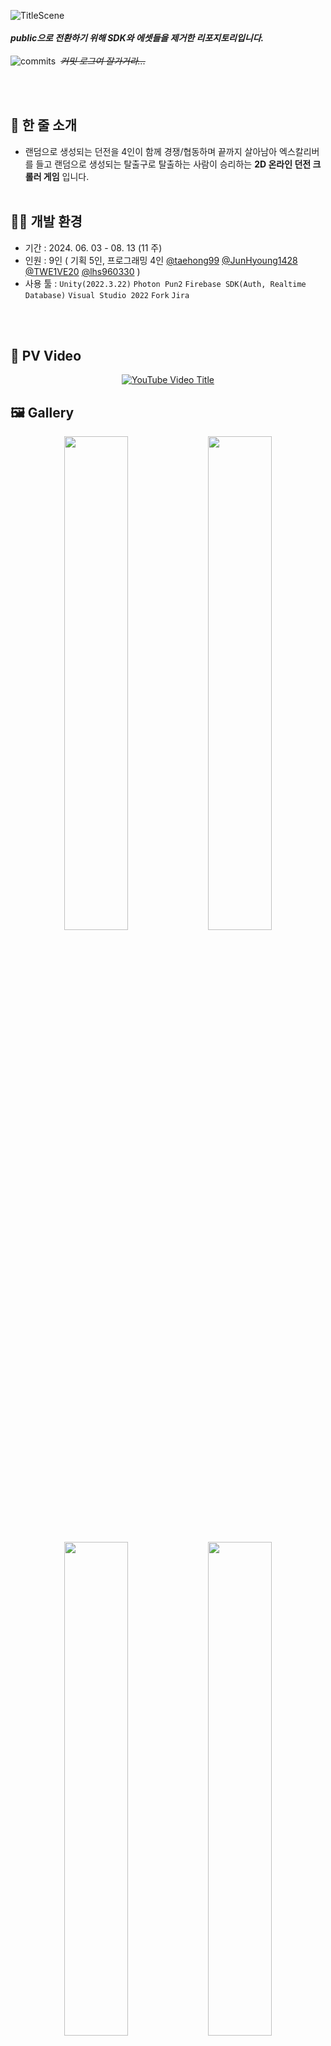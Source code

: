 ![TitleScene](https://github.com/user-attachments/assets/1feac335-fb86-4d63-aca9-8e5c75de25e2)
<br/> <br/> 
***public으로 전환하기 위해 SDK와 에셋들을 제거한 리포지토리입니다.***
<br/> <br/> 
![commits](https://github.com/user-attachments/assets/b2947568-feea-4c80-98bd-ccf905d398d0)
&nbsp;*~~커밋 로그여 잘가거라...~~*


<br/> <br/> 
## 📝 한 줄 소개


- 랜덤으로 생성되는 던전을 4인이 함께 경쟁/협동하며 끝까지 살아남아 엑스칼리버를 들고
랜덤으로 생성되는 탈출구로 탈출하는 사람이 승리하는 **2D 온라인 던전 크롤러 게임** 입니다.
<br/> <br/> 
  
## 👨‍💻 개발 환경

- 기간 : 2024. 06. 03 - 08. 13 (11 주)
- 인원 : 9인 ( 기획 5인, 프로그래밍 4인 [@taehong99](https://github.com/taehong99) [@JunHyoung1428](https://github.com/JunHyoung1428) [@TWE1VE20](https://github.com/TWE1VE20) [@lhs960330](https://github.com/lhs960330) )
- 사용 툴 : ``Unity(2022.3.22)`` ``Photon Pun2`` ``Firebase SDK(Auth, Realtime Database)``
     ``Visual Studio 2022`` ``Fork`` ``Jira``

<br></br>
## 📼 PV Video

<p align="center">
  <a href="https://youtu.be/OT9B5DD9NQs">
    <img src="https://img.youtube.com/vi/OT9B5DD9NQs/0.jpg" alt="YouTube Video Title" />
  </a>
</p>




## 🖼️ Gallery
<p align="center">
  <img src="https://github.com/user-attachments/assets/b760b04a-3973-41e1-b4b6-25df4610cab8" width="45%" />
  <img src="https://github.com/user-attachments/assets/5f1d84b7-e537-4d56-bf14-42b98c632a94" width="45%" />
</p>
<p align="center">
  <img src="https://github.com/user-attachments/assets/57f8648a-47f4-4c6d-aa46-1aca87ac7968" width="45%" />
  <img src="https://github.com/user-attachments/assets/ba2268b6-cffd-48df-a7a4-40132789a0ab" width="45%" />
</p>
<p align="center">
  <img src="https://github.com/user-attachments/assets/7c40179d-a231-4ef1-9010-0b3a5f625988" width="45%" />
  <img src="https://github.com/user-attachments/assets/e10b5728-efb1-4b03-ab58-e0d95e8fd4d2" width="45%" />
</p>
